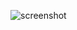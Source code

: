 ![screenshot](https://user-images.githubusercontent.com/80536083/200011002-e0486bb2-55a8-45c1-957a-463b2a993504.png)
